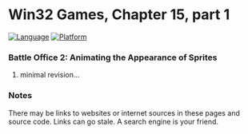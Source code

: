 # Win32 Games, Chapter 15, part 1
[![Language](https://img.shields.io/badge/Language%20-C++-blue.svg)](https://github.com/GeorgePimpleton/Win32-games/)
[![Platform](https://img.shields.io/badge/Platform%20-Win32-blue.svg)](https://github.com/GeorgePimpleton/Win32-games/)
### Battle Office 2: Animating the Appearance of Sprites

1. minimal revision...

### Notes
There may be links to websites or internet sources in these pages and source code. Links can go stale. A search engine is your friend.
